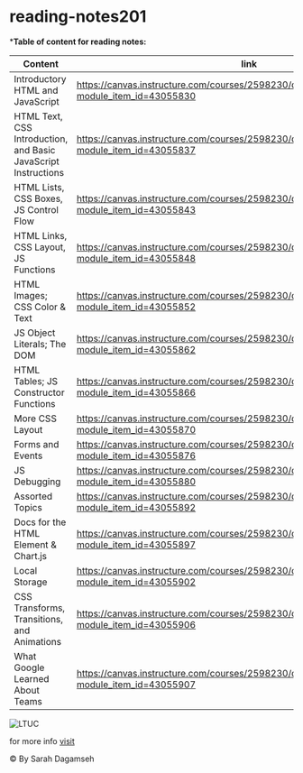 # reading-notes201

***Table of content for reading notes:**


|              Content                                            |           link                                                                                       |
|-----------------------------------------------------------------|------------------------------------------------------------------------------------------------------|
| Introductory HTML and JavaScript                                | https://canvas.instructure.com/courses/2598230/discussion_topics/10799082?module_item_id=43055830    |
| HTML Text, CSS Introduction, and Basic JavaScript Instructions  | https://canvas.instructure.com/courses/2598230/discussion_topics/10799069?module_item_id=43055837    |
| HTML Lists, CSS Boxes, JS Control Flow                          | https://canvas.instructure.com/courses/2598230/discussion_topics/10799070?module_item_id=43055843    |
| HTML Links, CSS Layout, JS Functions                            | https://canvas.instructure.com/courses/2598230/discussion_topics/10799071?module_item_id=43055848    |
| HTML Images; CSS Color & Text                                   | https://canvas.instructure.com/courses/2598230/discussion_topics/10799072?module_item_id=43055852    |
| JS Object Literals; The DOM                                     | https://canvas.instructure.com/courses/2598230/discussion_topics/10799073?module_item_id=43055862    |
| HTML Tables; JS Constructor Functions                           | https://canvas.instructure.com/courses/2598230/discussion_topics/10799074?module_item_id=43055866    |
| More CSS Layout                                                 | https://canvas.instructure.com/courses/2598230/discussion_topics/10799076?module_item_id=43055870    |
| Forms and Events                                                | https://canvas.instructure.com/courses/2598230/discussion_topics/10799075?module_item_id=43055876    |      
| JS Debugging                                                    | https://canvas.instructure.com/courses/2598230/discussion_topics/10799077?module_item_id=43055880    |
| Assorted Topics                                                 | https://canvas.instructure.com/courses/2598230/discussion_topics/10799078?module_item_id=43055892    |
| Docs for the HTML <canvas> Element & Chart.js                   | https://canvas.instructure.com/courses/2598230/discussion_topics/10799079?module_item_id=43055897    |
| Local Storage                                                   | https://canvas.instructure.com/courses/2598230/discussion_topics/10799080?module_item_id=43055902    |
| CSS Transforms, Transitions, and Animations                     | https://canvas.instructure.com/courses/2598230/discussion_topics/10799081?module_item_id=43055906    |
| What Google Learned About Teams                                 | https://canvas.instructure.com/courses/2598230/discussion_topics/10799084?module_item_id=43055907    |



![LTUC](https://encrypted-tbn0.gstatic.com/images?q=tbn:ANd9GcSEH-W-BZac_nI5131biOive6HNBOFkPv9N1g&usqp=CAU)

for more info [visit](https://canvas.instructure.com/courses/2598230)

&copy; By Sarah Dagamseh

